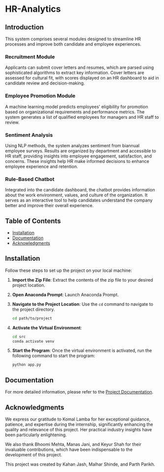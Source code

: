 # HR-Analytics

## Introduction

This system comprises several modules designed to streamline HR processes and improve both candidate and employee experiences.

### Recruitment Module
Applicants can submit cover letters and resumes, which are parsed using sophisticated algorithms to extract key information. Cover letters are assessed for cultural fit, with scores displayed on an HR dashboard to aid in candidate review and decision-making.

### Employee Promotion Module
A machine learning model predicts employees' eligibility for promotion based on organizational requirements and performance metrics. The system generates a list of qualified employees for managers and HR staff to review.

### Sentiment Analysis
Using NLP methods, the system analyzes sentiment from biannual employee surveys. Results are organized by department and accessible to HR staff, providing insights into employee engagement, satisfaction, and concerns. These insights help HR make informed decisions to enhance employee experience and retention.

### Rule-Based Chatbot
Integrated into the candidate dashboard, the chatbot provides information about the work environment, values, and culture of the organization. It serves as an interactive tool to help candidates understand the company better and improve their overall experience.

## Table of Contents
- [Installation](#installation)
- [Documentation](#documentation)
- [Acknowledgments](#acknowledgments)

## Installation

Follow these steps to set up the project on your local machine:

1. **Import the Zip File**: Extract the contents of the zip file to your desired project location.

2. **Open Anaconda Prompt**: Launch Anaconda Prompt.

3. **Navigate to the Project Location**: Use the `cd` command to navigate to the project directory.

    ```bash
    cd path/to/project
    ```

4. **Activate the Virtual Environment**:

    ```bash
    cd src
    conda activate venv
    ```

5. **Start the Program**: Once the virtual environment is activated, run the following command to start the program:

    ```bash
    python app.py
    ```

## Documentation

For more detailed information, please refer to the [Project Documentation](https://github.com/malhar1407/HR-Analytics-Final/blob/main/AI-Enabled%20HR-Analytics.pdf).


## Acknowledgments

We express our gratitude to Komal Lamba for her exceptional guidance, patience, and expertise during the internship, significantly enhancing the quality and relevance of this project. Her practical industry insights have been particularly enlightening.

We also thank Bhoomi Mehta, Manas Jani, and Keyur Shah for their invaluable contributions, which have been indispensable to the development of this project.

This project was created by Kahan Jash, Malhar Shinde, and Parth Parikh.

